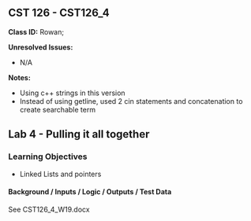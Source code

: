 ## CST 126 - CST126_4

**Class ID:** Rowan;

**Unresolved Issues:**
+ N/A

**Notes:**
+ Using c++ strings in this version 
+ Instead of using getline, used 2 cin statements and concatenation to create searchable term

##  Lab 4 - Pulling it all together

### Learning Objectives

+ Linked Lists and pointers

#### Background / Inputs / Logic / Outputs / Test Data

See CST126_4_W19.docx
